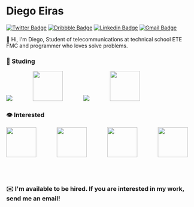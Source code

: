 # Diego Eiras

[![Twitter Badge](https://img.shields.io/badge/-@eiras5g-08A0E9?style=flat-square&labelColor=2E933CB&logo=twitter&logoColor=white&link=https://twitter.com/eiras5g)](https://twitter.com/eiras5g)
[![Dribbble Badge](https://img.shields.io/badge/-eiras5g-EA4C89?style=flat-square&logo=Dribbble&logoColor=white&link=https://dribbble.com/eiras5g)](https://dribbble.com/eiras5g)
[![Linkedin Badge](https://img.shields.io/badge/-Diego%20Eiras-0077B5?style=flat-square&logo=Linkedin&logoColor=white&link=https://www.linkedin.com/in/diego-eiras-2005ba19b/)](https://www.linkedin.com/in/diego-eiras-2005ba19b/) 
[![Gmail Badge](https://img.shields.io/badge/-diegoeiras.dev@gmail.com-B23121?style=flat-square&logo=Gmail&logoColor=white&link=mailto:diegoeiras.dev@gmail.com)](mailto:diegoeiras.dev@gmail.com)

👋 Hi, I'm Diego, Student of telecommunications at technical school ETE FMC and programmer who loves solve problems.

### 🚀 Studing

<img src="https://img.icons8.com/color/80/000000/javascript.png"/> &nbsp;&nbsp;&nbsp;&nbsp;&nbsp;&nbsp;&nbsp;&nbsp;&nbsp;&nbsp;&nbsp;&nbsp; 
<img src="https://dimitr.im/static/5d08b3c68dd7a1c6e93fb0451be8db5d/c0bbd/nodejs.png" height="80px" width="80px"/> &nbsp;&nbsp;&nbsp;&nbsp;&nbsp;&nbsp;&nbsp;&nbsp;&nbsp;&nbsp;&nbsp;&nbsp;
<img src="https://img.icons8.com/officel/80/000000/react.png"/> &nbsp;&nbsp;&nbsp;&nbsp;&nbsp;&nbsp;&nbsp;&nbsp;&nbsp;&nbsp;&nbsp;&nbsp;
<img src="https://upload.wikimedia.org/wikipedia/commons/thumb/2/29/Postgresql_elephant.svg/1200px-Postgresql_elephant.svg.png" height="80px" width="80px"/> &nbsp;&nbsp;&nbsp;&nbsp;&nbsp;&nbsp;&nbsp;&nbsp;&nbsp;&nbsp;&nbsp;&nbsp;


### 👁️ Interested

<img src="https://sdtimes.com/wp-content/uploads/2018/09/1_JsyV8lXMuTbRVLQ2FPYWAg-490x490.png" height="80px"/> &nbsp;&nbsp;&nbsp;&nbsp;&nbsp;&nbsp;&nbsp;&nbsp;&nbsp;&nbsp;&nbsp;&nbsp;
<img src="https://upload.wikimedia.org/wikipedia/commons/thumb/8/8e/Nextjs-logo.svg/1200px-Nextjs-logo.svg.png" height="80px"/> &nbsp;&nbsp;&nbsp;&nbsp;&nbsp;&nbsp;&nbsp;&nbsp;&nbsp;&nbsp;&nbsp;&nbsp;
<img src="https://upload.wikimedia.org/wikipedia/commons/thumb/9/95/Vue.js_Logo_2.svg/1200px-Vue.js_Logo_2.svg.png" height="80px"/> &nbsp;&nbsp;&nbsp;&nbsp;&nbsp;&nbsp;&nbsp;&nbsp;&nbsp;&nbsp;&nbsp;&nbsp;
<img src="https://upload.wikimedia.org/wikipedia/commons/thumb/0/05/Go_Logo_Blue.svg/1200px-Go_Logo_Blue.svg.png" height="80px"/> &nbsp;&nbsp;&nbsp;&nbsp;&nbsp;&nbsp;&nbsp;&nbsp;&nbsp;&nbsp;&nbsp;&nbsp;

<br>

### ✉️ I'm available to be hired. If you are interested in my work, send me an email!
